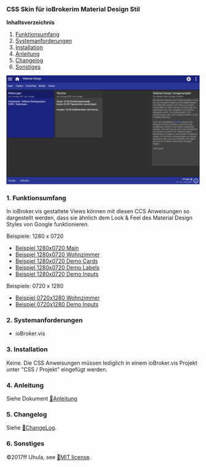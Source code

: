 ### CSS Skin für ioBrokerim Material Design Stil

**Inhaltsverzeichnis**

1. [Funktionsumfang](#1-funktionsumfang)
2. [Systemanforderungen](#2-systemanforderungen)
3. [Installation](#3-installation)
4. [Anleitung](#4-anleitung)
5. [Changelog](#5-changelog)
6. [Sonstiges](#6-sonstiges)


![Beispiel 1280x0720 Main](docs/MD_1280_1280x0720_Main.png?raw=true "Beispiel 1280x0720 Main")


### 1. Funktionsumfang
In ioBroker.vis gestaltete Views können mit diesen CCS Anweisungen so dargestellt werden, dass sie ähnlich dem  Look & Feel des Material Design Styles von Google funktionieren.

Beispiele: 1280 x 0720
* [Beispiel 1280x0720 Main](docs/MD_1280_1280x0720_Main.png?raw=true "Beispiel 1280x0720 Main")
* [Beispiel 1280x0720 Wohnzimmer](docs/MD_1280_1280x0720_WZ.png?raw=true "Beispiel 1280x0720 Wohnzimmer")
* [Beispiel 1280x0720 Demo Cards](docs/MD_1280_1280x0720_Demo_Cards.png?raw=true "Beispiel 1280x0720 Demo Cards")
* [Beispiel 1280x0720 Demo Labels](docs/MD_1280_1280x0720_Demo_Labels.png?raw=true "Beispiel 1280x0720 Demo Labels")
* [Beispiel 1280x0720 Demo Inputs](docs/MD_1280_1280x0720_Demo_Inputs.png?raw=true "Beispiel 1280x0720 Demo Inputs")

Beispiele: 0720 x 1280
* [Beispiel 0720x1280 Wohnzimmer](docs/MD_1280_0720x1280_WZ.png?raw=true "Beispiel 0720x1280 Wohnzimmer")
* [Beispiel 0720x1280 Demo Inputs](docs/MD_1280_0720x1280_Demo_Inputs.png?raw=true "Beispiel 0720x1280 Demo Inputs")


### 2. Systemanforderungen
* ioBroker.vis


### 3. Installation
Keine. Die CSS Anweisungen müssen lediglich in einem ioBroker.vis Projekt unter "CSS / Projekt" eingefügt werden.


### 4. Anleitung

Siehe Dokument [:link:Anleitung](docs/anleitung.pdf)


### 5. Changelog
Siehe [:link:ChangeLog](./changelog.md).


### 6. Sonstiges


:copyright:2017ff Uhula, see [:link:MIT license](./license.md).
